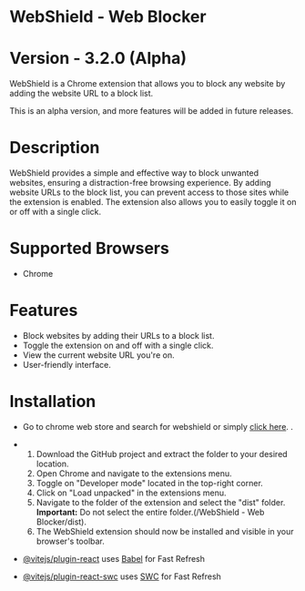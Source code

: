 # WebShield - Web Blocker 
# Version - 3.2.0 (Alpha)

WebShield is a Chrome extension that allows you to block any website by adding the website URL to a block list.

This is an alpha version, and more features will be added in future releases.

# Description

WebShield provides a simple and effective way to block unwanted websites, ensuring a distraction-free browsing experience. By adding website URLs to the block list, you can prevent access to those sites while the extension is enabled. The extension also allows you to easily toggle it on or off with a single click.

# Supported Browsers 

- Chrome 

# Features

- Block websites by adding their URLs to a block list.
- Toggle the extension on and off with a single click.
- View the current website URL you're on.
- User-friendly interface.

# Installation

- Go to chrome web store and search for webshield or simply [click here](http://www.example.com).
.

- 1. Download the GitHub project and extract the folder to your desired location.
  2. Open Chrome and navigate to the extensions menu.
  3. Toggle on "Developer mode" located in the top-right corner.
  4. Click on "Load unpacked" in the extensions menu.
  5. Navigate to the folder of the extension and select the "dist" folder. **Important:** Do not select the entire folder.(/WebShield - Web Blocker/dist).
  6. The WebShield extension should now be installed and visible in your browser's toolbar.



- [@vitejs/plugin-react](https://github.com/vitejs/vite-plugin-react/blob/main/packages/plugin-react/README.md) uses [Babel](https://babeljs.io/) for Fast Refresh
- [@vitejs/plugin-react-swc](https://github.com/vitejs/vite-plugin-react-swc) uses [SWC](https://swc.rs/) for Fast Refresh
